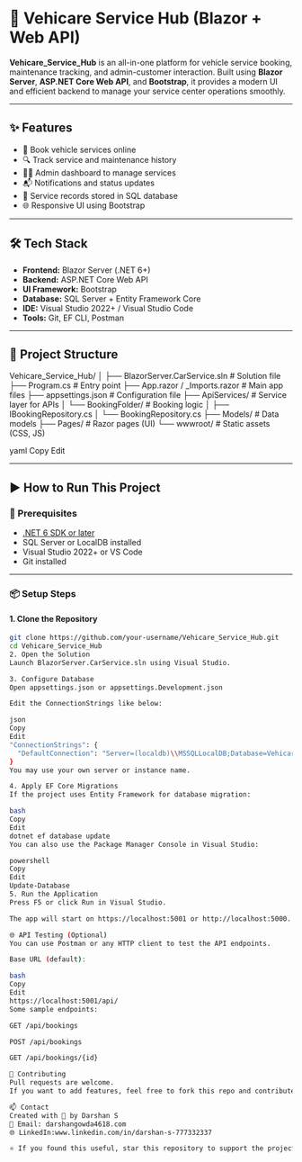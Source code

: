 # 🚗 Vehicare Service Hub (Blazor + Web API)

**Vehicare_Service_Hub** is an all-in-one platform for vehicle service booking, maintenance tracking, and admin-customer interaction. Built using **Blazor Server**, **ASP.NET Core Web API**, and **Bootstrap**, it provides a modern UI and efficient backend to manage your service center operations smoothly.

---

## ✨ Features

- 📅 Book vehicle services online
- 🔍 Track service and maintenance history
- 👨‍🔧 Admin dashboard to manage services
- 📬 Notifications and status updates
- 🧾 Service records stored in SQL database
- 🌐 Responsive UI using Bootstrap

---

## 🛠️ Tech Stack

- **Frontend:** Blazor Server (.NET 6+)
- **Backend:** ASP.NET Core Web API
- **UI Framework:** Bootstrap
- **Database:** SQL Server + Entity Framework Core
- **IDE:** Visual Studio 2022+ / Visual Studio Code
- **Tools:** Git, EF CLI, Postman

---

## 📁 Project Structure

Vehicare_Service_Hub/
│
├── BlazorServer.CarService.sln # Solution file
├── Program.cs # Entry point
├── App.razor / _Imports.razor # Main app files
├── appsettings.json # Configuration file
├── ApiServices/ # Service layer for APIs
│ └── BookingFolder/ # Booking logic
│ ├── IBookingRepository.cs
│ └── BookingRepository.cs
├── Models/ # Data models
├── Pages/ # Razor pages (UI)
└── wwwroot/ # Static assets (CSS, JS)

yaml
Copy
Edit

---

## ▶️ How to Run This Project

### 🔧 Prerequisites

- [.NET 6 SDK or later](https://dotnet.microsoft.com/download)
- SQL Server or LocalDB installed
- Visual Studio 2022+ or VS Code
- Git installed

---

### 📦 Setup Steps

#### 1. Clone the Repository

```bash
git clone https://github.com/your-username/Vehicare_Service_Hub.git
cd Vehicare_Service_Hub
2. Open the Solution
Launch BlazorServer.CarService.sln using Visual Studio.

3. Configure Database
Open appsettings.json or appsettings.Development.json

Edit the ConnectionStrings like below:

json
Copy
Edit
"ConnectionStrings": {
  "DefaultConnection": "Server=(localdb)\\MSSQLLocalDB;Database=VehicareDB;Trusted_Connection=True;"
}
You may use your own server or instance name.

4. Apply EF Core Migrations
If the project uses Entity Framework for database migration:

bash
Copy
Edit
dotnet ef database update
You can also use the Package Manager Console in Visual Studio:

powershell
Copy
Edit
Update-Database
5. Run the Application
Press F5 or click Run in Visual Studio.

The app will start on https://localhost:5001 or http://localhost:5000.

🌐 API Testing (Optional)
You can use Postman or any HTTP client to test the API endpoints.

Base URL (default):

bash
Copy
Edit
https://localhost:5001/api/
Some sample endpoints:

GET /api/bookings

POST /api/bookings

GET /api/bookings/{id}

🤝 Contributing
Pull requests are welcome.
If you want to add features, feel free to fork this repo and contribute.

📫 Contact
Created with 💙 by Darshan S
📧 Email: darshangowda4618.com
🌐 LinkedIn:www.linkedin.com/in/darshan-s-777332337

⭐ If you found this useful, star this repository to support the project!

